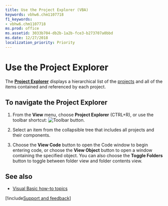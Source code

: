 ```yaml
---
title: Use the Project Explorer (VBA)
keywords: vbhw6.chm1107718
f1_keywords:
- vbhw6.chm1107718
ms.prod: office
ms.assetid: 3033b704-db2b-1a2b-fce3-b273707a0bbd
ms.date: 12/27/2018
localization_priority: Priority
---
```



# Use the Project Explorer

The **[Project Explorer](project-explorer.md)** displays a hierarchical list of the [projects](../../Glossary/vbe-glossary.md#project) and all of the items contained and referenced by each project.

## To navigate the Project Explorer

1. From the **View** menu, choose **Project Explorer** (CTRL+R), or use the toolbar shortcut: ![Toolbar button](../../../images/tbr_pexp_ZA01201722.gif).
    
2. Select an item from the collapsible tree that includes all projects and their components.
    
3. Choose the **View Code** button to open the Code window to begin entering code, or choose the **View Object** button to open a window containing the specified object. You can also choose the **Toggle Folders** button to toggle between folder view and folder contents view.
    

## See also

- [Visual Basic how-to topics](visual-basic-how-to-topics.md)

[!include[Support and feedback](~/includes/feedback-boilerplate.md)]